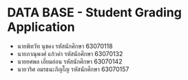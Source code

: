 # **DATA BASE - Student Grading Application**
- นายพิทวัท นุชคง รหัสนักศึกษา 63070118<br>
- นายภาณุพงศ์ แก้วคำ รหัสนักศึกษา 63070132<br>
- นายยศพล เอี่ยมอ่อน รหัสนักศึกษา 63070142<br>
- นายวริศ อมรธนะภิญโญ รหัสนักศึกษา 63070157<br>
